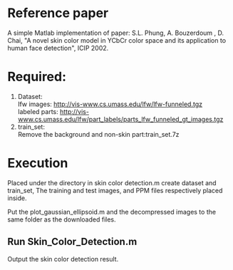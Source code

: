 </p>
<h1>Reference paper</h1>
<p>A simple Matlab implementation of paper: S.L. Phung, A. Bouzerdoum
, D. Chai, "A novel skin color model in YCbCr color space and its application to human face detection", ICIP 2002.

</p>
<h1>Required:</h1>
<ol>
<li>Dataset: <br>
lfw images: <a href="http://vis-www.cs.umass.edu/lfw/lfw-funneled.tgz">http://vis-www.cs.umass.edu/lfw/lfw-funneled.tgz</a> <br>
labeled parts: <a href="http://vis-www.cs.umass.edu/lfw/part_labels/parts_lfw_funneled_gt_images.tgz">http://vis-www.cs.umass.edu/lfw/part_labels/parts_lfw_funneled_gt_images.tgz</a></li>
<li>train_set: <br>
Remove the background and non-skin part:train_set.7z</li>
</ol>
<h1>Execution</h1>
<p>Placed under the directory in skin color detection.m create dataset and train_set, The training and test images, and PPM files respectively placed inside. <br>

</p>
<p>Put the plot_gaussian_ellipsoid.m and the decompressed images to the same folder as the downloaded files.

</p>
<h2>Run Skin_Color_Detection.m</h2>
<p>Output the skin color detection result.
